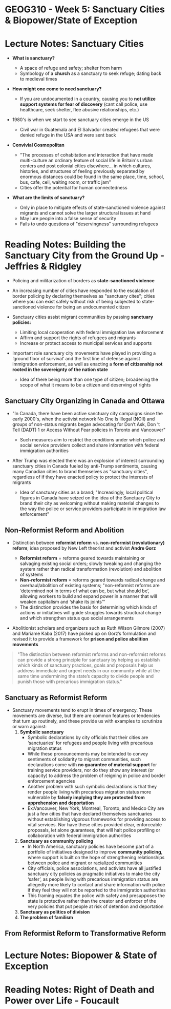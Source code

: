# GEOG310 - Week 5: Sanctuary Cities & Biopower/State of Exception

# Lecture Notes: Sanctuary Cities
- **What is sanctuary?**
    - A space of refuge and safety; shelter from harm
    - Symbology of a **church** as a sanctuary to seek refuge; dating back to medieval times
    
- **How might one come to need sanctuary?**
    - If you are undocumented in a country, causing you to **not utilize support systems for fear of discovery** (cant call police, use healthcare, seek shelter, flee abusive relationships, etc.)

- 1980's is when we start to see sanctuary cities emerge in the US
    - Civil war in Guatemala and El Salvador created refugees that were denied refuge in the USA and were sent back

- **Convivial Cosmopolitan**
    - "The processes of cohabitation and interaction that have made multi-culture an ordinary feature of social life in Britain's urban centers and post colonial cities elsewhere... in which cultures, histories, and structures of feeling previously separated by enormous distances could be found in the same place, time, school, bus, cafe, cell, waiting room, or traffic jam"
    - Cities offer the potential for human connectedness 

- **What are the limits of sanctuary?**
    - Only in place to mitigate effects of state-sanctioned violence against migrants and cannot solve the larger structural issues at hand
    - May lure people into a false sense of security
    - Fails to undo questions of "deservingness" surrounding refugees

# Reading Notes: Building the Sanctuary City from the Ground Up - Jeffries & Ridgley
- Policing and militarization of borders as **state-sanctioned violence**

- An increasing number of cities have responded to the escalation of border policing by declaring themselves as "sanctuary cites"; cities where you can exist safely without risk of being subjected to state-sanctioned violence for being an undocumented citizen

- Sanctuary cities assist migrant communities by passing **sanctuary policies:**
    - Limiting local cooperation with federal immigration law enforcement
    - Affirm and support the rights of refugees and migrants
    - Increase or protect access to municipal services and supports
    
- Important role sanctuary city movements have played in providing a ‘ground floor of survival’ and the first line of defense against immigration enforcement, as well as enacting a **form of citizenship not rooted in the sovereignty of the nation state**
    - Idea of there being more than one type of citizen; broadening the scope of what it means to be a citizen and deserving of rights

## Sanctuary City Organizing in Canada and Ottawa
- "In Canada, there have been active sanctuary city campaigns since the early 2000's, when the activist network No One Is Illegal (NOII) and groups of non-status migrants began advocating for Don’t Ask, Don ’t Tell (DADT) 1 or Access Without Fear policies in Toronto and Vancouver"
    - Such measures aim to restrict the conditions under which police and social service providers collect and share information with federal immigration authorities
    
- After Trump was elected there was an explosion of interest surrounding sanctuary cities in Canada fueled by anti-Trump sentiments, causing many Canadian cities to brand themselves as "sanctuary cities", regardless of if they have enacted policy to protect the interests of migrants
    - Idea of sanctuary cities as a brand; "Increasingly, local political figures in Canada have seized on the idea of the Sanctuary City to brand their city as welcoming without making material changes to the way the police or service providers participate in immigration law enforcement"
    
## Non-Reformist Reform and Abolition
- Distinction between **reformist reform** vs. **non-reformist (revolutionary) reform**; idea proposed by New Left theorist and activist **Andre Gorz**
    - **Reformist reform** = reforms geared towards maintaining or salvaging existing social orders; slowly tweaking and changing the system rather than radical transformation (revolution) and abolition of systems
    - **Non-reformist reform** = reforms geared towards radical change and overhaul/abolition of existing systems; "non-reformist reforms are ‘determined not in terms of what can be, but what should be’, allowing workers to build and expand power in a manner that will weaken capitalism and ‘shake its joints’"
    - The distinction provides the basis for determining which kinds of actions or initiatives will guide struggles towards structural change and which strengthen status quo social arrangements
    
- Abolitionist scholars and organizers such as Ruth Wilson Gilmore (2007) and Mariame Kaba (2017) have picked up on Gorz’s formulation and revised it to provide a framework for **prison and police abolition movements**
    
> "The distinction between reformist reforms and non-reformist reforms can provide a strong principle for sanctuary by helping us establish which kinds of sanctuary practices, goals and proposals help us address immediate and urgent needs in our community while at the same time undermining the state’s capacity to divide people and punish those with precarious immigration status."

## Sanctuary as Reformist Reform
- Sanctuary movements tend to erupt in times of emergency. These movements are diverse, but there are common features or tendencies that turn up routinely, and these provide us with examples to scrutinize or warn against:
    1. **Symbolic sanctuary**
        - Symbolic declarations by city officials that their cities are ‘sanctuaries’ for refugees and people living with precarious migration status
        - While these pronouncements may be intended to convey sentiments of solidarity to migrant communities, such declarations come with **no guarantee of material support** for training service providers, nor do they show any interest (or capacity) to address the problem of reigning in police and border enforcement agencies
        - Another problem with such symbolic declarations is that they render people living with precarious migration status more vulnerable by **falsely implying they are protected from apprehension and deportation**
        - Ex:Vancouver, New York, Montreal, Toronto, and Mexico City are just a few cities that have declared themselves sanctuaries without establishing vigorous frameworks for providing access to vital services. Nor have these cities provided clear, enforceable proposals, let alone guarantees, that will halt police profiling or collaboration with federal immigration authorities
    2. **Sanctuary as community policing**
        - In North America, sanctuary policies have become part of a portfolio of initiatives designed to improve **community policing**, where support is built on the hope of strengthening relationships between police and migrant or racialized communities
        - City officials, police associations, and activists have all justified sanctuary city policies as pragmatic initiatives to make the city ‘safer’, as people living with precarious immigration status are allegedly more likely to contact and share information with police if they feel they will not be reported to the immigration authorities
        - This framing equates the police with safety and presupposes the state is protective rather than the creator and enforcer of the very policies that put people at risk of detention and deportation
    3. **Sanctuary as politics of division**
    4. **The problem of familism**
    
## From Reformist Reform to Transformative Reform

# Lecture Notes: Biopower & State of Exception

# Reading Notes: Right of Death and Power over Life - Foucault